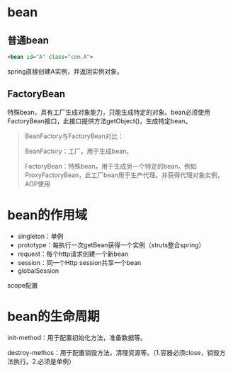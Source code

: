 # bean

## 普通bean

```xml
<bean id="A" class="com.A">
```

spring直接创建A实例，并返回实例对象。

## FactoryBean

特殊bean，具有工厂生成对象能力，只能生成特定的对象。bean必须使用FactoryBean接口，此接口提供方法getObject()，生成特定bean。

> BeanFactory与FactoryBean对比：
>
> BeanFactory：工厂，用于生成bean。
>
> FactoryBean：特殊bean，用于生成另一个特定的bean。例如ProxyFactoryBean，此工厂bean用于生产代理。<bean id="" class="com.ProxyFactoryBean">并获得代理对象实例，AOP使用

# bean的作用域

- singleton：单例
- prototype：每执行一次getBean获得一个实例（struts整合spring）
- request：每个http请求创建一个新bean
- session：同一个Http session共享一个bean
- globalSession

scope配置

# bean的生命周期

init-method：用于配置初始化方法，准备数据等。

destroy-methos：用于配置销毁方法，清理资源等。（1.容器必须close，销毁方法执行。2.必须是单例）